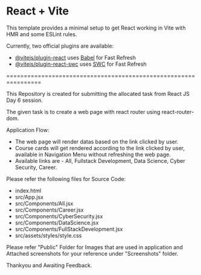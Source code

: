 # React + Vite

This template provides a minimal setup to get React working in Vite with HMR and some ESLint rules.

Currently, two official plugins are available:

- [@vitejs/plugin-react](https://github.com/vitejs/vite-plugin-react/blob/main/packages/plugin-react/README.md) uses [Babel](https://babeljs.io/) for Fast Refresh
- [@vitejs/plugin-react-swc](https://github.com/vitejs/vite-plugin-react-swc) uses [SWC](https://swc.rs/) for Fast Refresh

================================================================

This Repository is created for submitting the allocated task from React JS Day 6 session.

The given task is to create a web page with react router using react-router-dom.

Application Flow:

- The web page will render datas based on the link clicked by user.
- Course cards will get rendered according to the link clicked by user, available in Navigation Menu without refreshing the web page.
- Available links are - All, Fullstack Development, Data Science, Cyber Security, Career.

Please refer the following files for Source Code:
- index.html
- src/App.jsx
- src/Components/All.jsx
- src/Components/Career.jsx
- src/Components/CyberSecurity.jsx
- src/Components/DataScience.jsx
- src/Components/FullStackDevelopment.jsx
- src/assets/styles/style.css

Please refer "Public" Folder for Images that are used in application and Attached screenshots for your reference under "Screenshots" folder.

Thankyou and Awaiting Feedback.